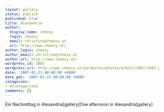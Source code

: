 ```yaml
---
layout: gallery
status: publish
published: true
title: Alexandria
author:
  display_name: cheesy
  login: cheesy
  email: christine@cheesy.at
  url: http://www.cheesy.at/
author_login: cheesy
author_email: christine@cheesy.at
author_url: http://www.cheesy.at/
wordpress_id: 2003
wordpress_url: http://www.cheesy.at/wordpress/photos/arbeit/2007/2007-peptec1/alexandria/
date: '2007-01-21 00:00:00 +0000'
date_gmt: '2007-01-21 00:00:00 +0000'
categories:
- Uncategorized
comments: []
---
```

<!--:de-->Ein Nachmittag in Alexandria[gallery]<!--:--><!--:en-->One afternoon in Alexandria[gallery]<!--:-->
